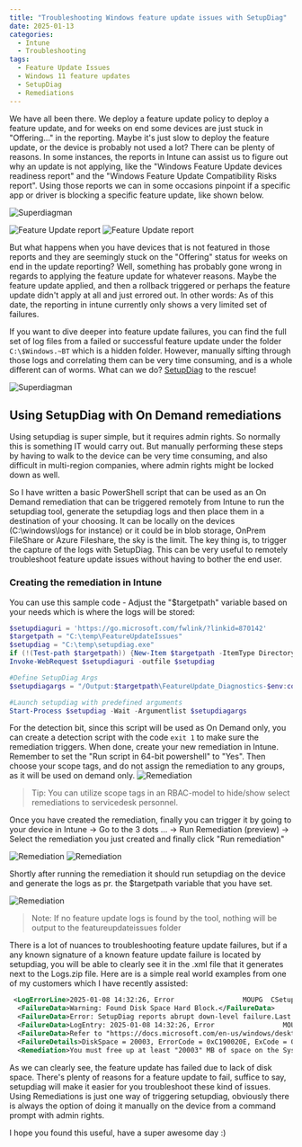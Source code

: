 ```yaml
---
title: "Troubleshooting Windows feature update issues with SetupDiag"
date: 2025-01-13
categories:
  - Intune
  - Troubleshooting
tags:
  - Feature Update Issues
  - Windows 11 feature updates
  - SetupDiag
  - Remediations
---
```


We have all been there. We deploy a feature update policy to deploy a feature update, and for weeks on end some devices are just stuck in "Offering..." in the reporting. Maybe it's just slow to deploy the feature update, or the device is probably not used a lot? There can be plenty of reasons. In some instances, the reports in Intune can assist us to figure out why an update is not applying, like the "Windows Feature Update devices readiness report" and the "Windows Feature Update Compatibility Risks report". Using those reports we can in some occasions pinpoint if a specific app or driver is blocking a specific feature update, like shown below.

![Superdiagman](/assets/images/2025-13-01-Troubleshooting-feautreupdate-issues/superdiagman.jpeg?raw=true "Super diag man")

![Feature Update report](/assets/images/2025-13-01-Troubleshooting-feautreupdate-issues/FeatureUpdate-Reports.png?raw=true "Feature update readiness reports")
![Feature Update report](/assets/images/2025-13-01-Troubleshooting-feautreupdate-issues/DeviceReadines_BlockingUpgrade_Example.png?raw=true "DeviceReadines_BlockingUpgrade_Example.png")

But what happens when you have devices that is not featured in those reports and they are seemingly stuck on the "Offering" status for weeks on end in the update reporting? Well, something has probably gone wrong in regards to applying the feature update for whatever reasons. Maybe the feature update applied, and then a rollback triggered or perhaps the feature update didn't apply at all and just errored out. In other words: As of this date, the reporting in intune currently only shows a very limited set of failures.

If you want to dive deeper into feature update failures, you can find the full set of log files from a failed or successful feature update under the folder `C:\$Windows.~BT` which is a hidden folder. However, manually sifting through those logs and correlating them can be very time consuming, and is a whole different can of worms. What can we do? [SetupDiag](https://learn.microsoft.com/en-us/windows/deployment/upgrade/setupdiag) to the rescue!

![Superdiagman](/assets/images/2025-13-01-Troubleshooting-feautreupdate-issues/superdiagman.jpeg?raw=true "Super diag man")

## Using SetupDiag with On Demand remediations

Using setupdiag is super simple, but it requires admin rights. So normally this is something IT would carry out. But manually performing these steps by having to walk to the device can be very time consuming, and also difficult in multi-region companies, where admin rights might be locked down as well.

So I have written a basic PowerShell script that can be used as an On Demand remediation that can be triggered remotely from Intune to run the setupdiag tool, generate the setupdiag logs and then place them in a destination of your choosing. It can be locally on the devices (C:\windows\logs for instance) or it could be in blob storage, OnPrem FileShare or Azure Fileshare, the sky is the limit. The key thing is, to trigger the capture of the logs with SetupDiag. This can be very useful to remotely troubleshoot feature update issues without having to bother the end user.

### Creating the remediation in Intune

You can use this sample code - Adjust the "$targetpath" variable based on your needs which is where the logs will be stored:

```PowerShell
$setupdiaguri = 'https://go.microsoft.com/fwlink/?linkid=870142'
$targetpath = "C:\temp\FeatureUpdateIssues"
$setupdiag = "C:\temp\setupdiag.exe"
if (!(Test-path $targetpath)) {New-Item $targetpath -ItemType Directory}
Invoke-WebRequest $setupdiaguri -outfile $setupdiag

#Define SetupDiag Args
$setupdiagargs = "/Output:$targetpath\FeatureUpdate_Diagnostics-$env:computername.xml /Format:xml"

#Launch setupdiag with predefined arguments
Start-Process $setupdiag -Wait -Argumentlist $setupdiagargs
```

For the detection bit, since this script will be used as On Demand only, you can create a detection script with the code `exit 1` to make sure the remediation triggers. When done, create your new remediation in Intune. Remember to set the "Run script in 64-bit powershell" to "Yes". Then choose your scope tags, and do not assign the remediation to any groups, as it will be used on demand only.
![Remediation](/assets/images/2025-13-01-Troubleshooting-feautreupdate-issues/CreateRemediation.png?raw=true "Create remediation")
>Tip: You can utilize scope tags in an RBAC-model to hide/show select remediations to servicedesk personnel.

Once you have created the remediation, finally you can trigger it by going to your device in Intune -> Go to the 3 dots ... -> Run Remediation (preview) -> Select the remediation you just created and finally click "Run remediation"

![Remediation](/assets/images/2025-13-01-Troubleshooting-feautreupdate-issues/RunRemediation-1.png?raw=true "Run Remediation")
![Remediation](/assets/images/2025-13-01-Troubleshooting-feautreupdate-issues/RunRemediation-2.png?raw=true "Run Remediation")

Shortly after running the remediation it should run setupdiag on the device and generate the logs as pr. the $targetpath variable that you have set.

![Remediation](/assets/images/2025-13-01-Troubleshooting-feautreupdate-issues/LogsGenerated-1.png?raw=true "Logs generated")

>Note: If no feature update logs is found by the tool, nothing will be output to the featureupdateissues folder

There is a lot of nuances to troubleshooting feature update failures, but if a any known signature of a known feature update failure is located by setupdiag, you will be able to clearly see it in the .xml file that it generates next to the Logs.zip file. Here are is a simple real world examples from one of my customers which I have recently assisted:

```XML
 <LogErrorLine>2025-01-08 14:32:26, Error                 MOUPG  CSetupManager::ExecuteInstallMode(1096): Result = 0xC190020E</LogErrorLine>
  <FailureData>Warning: Found Disk Space Hard Block.</FailureData>
  <FailureData>Error: SetupDiag reports abrupt down-level failure.Last Operation: Error: 0xC190020E - 0x4001E</FailureData>
  <FailureData>LogEntry: 2025-01-08 14:32:26, Error                 MOUPG  CSetupManager::ExecuteInstallMode(1096): Result = 0xC190020E</FailureData>
  <FailureData>Refer to "https://docs.microsoft.com/en-us/windows/desktop/Debug/system-error-codes" for error information.</FailureData>
  <FailureDetails>DiskSpace = 20003, ErrorCode = 0xC190020E, ExCode = 0x4001E</FailureDetails>
  <Remediation>You must free up at least "20003" MB of space on the System Drive, and try again.</Remediation>
  ```

As we can clearly see, the feature update has failed due to lack of disk space. There's plenty of reasons for a feature update to fail, suffice to say, setupdiag will make it easier for you troubleshoot these kind of issues. Using Remediations is just one way of triggering setupdiag, obviously there is always the option of doing it manually on the device from a command prompt with admin rights.

I hope you found this useful, have a super awesome day :)
